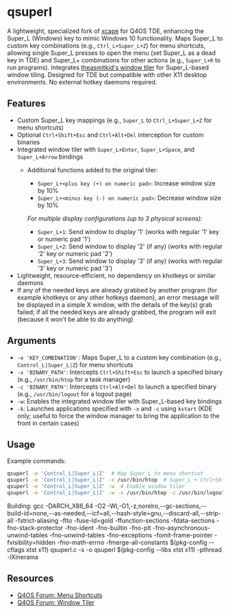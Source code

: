 # qsuperl

A lightweight, specialized fork of [xcape](https://github.com/alols/xcape) for Q4OS TDE, enhancing the Super_L (Windows) key to mimic Windows 10 functionality. Maps Super_L to custom key combinations (e.g., `Ctrl_L+Super_L+Z`) for menu shortcuts, allowing single Super_L presses to open the menu (set Super_L as a dead key in TDE) and Super_L+<key> combinations for other actions (e.g., `Super_L+R` to run programs). Integrates [theasmitkid's window tiler](https://www.q4os.org/forum/viewtopic.php?id=5551) for Super_L-based window tiling. Designed for TDE but compatible with other X11 desktop environments. No external hotkey daemons required.

## Features
- Custom Super_L key mappings (e.g., `Super_L` to `Ctrl_L+Super_L+Z` for menu shortcuts)
- Optional `Ctrl+Shift+Esc` and `Ctrl+Alt+Del` interception for custom binaries
- Integrated window tiler with `Super_L+Enter`, `Super_L+Space`, and `Super_L+Arrow` bindings
  - Additional functions added to the original tiler:
    - `Super_L+<plus key (+) on numeric pad>`: Increase window size by 10%
    - `Super_L+<minus key (-) on numeric pad>`: Decrease window size by 10%  

    *For multiple display configurations (up to 3 physical screens):*
    - `Super_L+1`: Send window to display '1' (works with regular '1' key or numeric pad '1')
    - `Super_L+2`: Send window to display '2' (if any) (works with regular '2' key or numeric pad '2')
    - `Super_L+3`: Send window to display '3' (if any) (works with regular '3' key or numeric pad '3')
- Lightweight, resource-efficient, no dependency on khotkeys or similar daemons
- If any of the needed keys are already grabbed by another program (for example khotkeys or any other hotkeys daemon), an error message will be displayed in a simple X window, with the details of the key(s) grab failed; if all the needed keys are already grabbed, the program will exit (because it won't be able to do anything)

## Arguments
- `-e 'KEY_COMBINATION'`: Maps Super_L to a custom key combination (e.g., `Control_L|Super_L|Z`) for menu shortcuts
- `-x 'BINARY_PATH'`: Intercepts `Ctrl+Shift+Esc` to launch a specified binary (e.g., `/usr/bin/htop` for a task manager)
- `-c 'BINARY_PATH'`: Intercepts `Ctrl+Alt+Del` to launch a specified binary (e.g., `/usr/bin/logout` for a logout page)
- `-w`: Enables the integrated window tiler with Super_L-based key bindings
- `-k`: Launches applications specified with `-x` and `-c` using `kstart` (KDE only; useful to force the window manager to bring the application to the front in certain cases)

## Usage
Example commands:
```bash
qsuperl -e 'Control_L|Super_L|Z'  # Map Super_L to menu shortcut
qsuperl -e 'Control_L|Super_L|Z' -x /usr/bin/htop  # Super_L + Ctrl+Shift+Esc
qsuperl -e 'Control_L|Super_L|Z' -w  # Enable window tiler
qsuperl -e 'Control_L|Super_L|Z' -w -x /usr/bin/htop -c /usr/bin/logout -k  # Map Super_L, enable window tiler, intercept Ctrl+Shift+Esc and Ctrl+Alt+Del, launch with kstart
```


Building: gcc -DARCH_X86_64 -O2 -Wl,-O1,-z,norelro,--gc-sections,--build-id=none,--as-needed,--icf=all,--hash-style=gnu,--discard-all,--strip-all -fstrict-aliasing -flto -fuse-ld=gold -ffunction-sections -fdata-sections -fno-stack-protector -fno-ident -fno-builtin -fno-plt  -fno-asynchronous-unwind-tables -fno-unwind-tables -fno-exceptions -fomit-frame-pointer -fvisibility=hidden -fno-math-errno -fmerge-all-constants $(pkg-config --cflags xtst x11) qsuperl.c -s -o qsuperl $(pkg-config --libs xtst x11) -pthread -lXinerama

## Resources
- [Q4OS Forum: Menu Shortcuts](https://www.q4os.org/forum/viewtopic.php?id=5550)
- [Q4OS Forum: Window Tiler](https://www.q4os.org/forum/viewtopic.php?id=5551)
